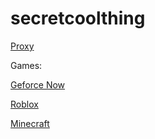 # secretcoolthing

[Proxy](https://ultraviolet-node-7.thebm.repl.co)

Games:

[Geforce Now](https://ultraviolet-node-7.thebm.repl.co/service/hvtrs8%2F-pna%7B.eedopcgnmw%2Ccmm-mcln%2F)

[Roblox](https://ultraviolet-node-7.thebm.repl.co/service/hvtrs8%2F-nmw%2Cge%2Fcprs-rmbnoz-aoppmrctkol%2F7369-rmbnoz.jtol)

[Minecraft](https://ultraviolet-node-7.thebm.repl.co/service/hvtrs8%2F-nmw%2Cge%2Fcprs-mmjcne%2F0514-mkngcpadt%2Ftpicl%2Chvmn)



